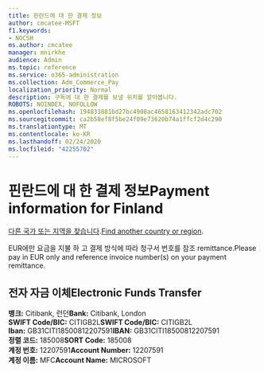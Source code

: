 ```yaml
---
title: 핀란드에 대 한 결제 정보
author: cmcatee-MSFT
f1.keywords:
- NOCSH
ms.author: cmcatee
manager: mnirkhe
audience: Admin
ms.topic: reference
ms.service: o365-administration
ms.collection: Adm_Commerce_Pay
localization_priority: Normal
description: 구독에 대 한 결제를 보낼 위치를 알아봅니다.
ROBOTS: NOINDEX, NOFOLLOW
ms.openlocfilehash: 194833881bd27bc4908ac4658163412342adc702
ms.sourcegitcommit: ca2b58ef8f5be24f09e73620b74a1ffcf2d4c290
ms.translationtype: MT
ms.contentlocale: ko-KR
ms.lasthandoff: 02/24/2020
ms.locfileid: "42255702"
---
```

# <a name="payment-information-for-finland"></a><span data-ttu-id="b3828-103">핀란드에 대 한 결제 정보</span><span class="sxs-lookup"><span data-stu-id="b3828-103">Payment information for Finland</span></span>

<span data-ttu-id="b3828-104">[다른 국가 또는 지역을 찾습니다](../billing-and-payments/pay-for-your-subscription.md).</span><span class="sxs-lookup"><span data-stu-id="b3828-104">[Find another country or region](../billing-and-payments/pay-for-your-subscription.md).</span></span>

<span data-ttu-id="b3828-105">EUR에만 요금을 지불 하 고 결제 방식에 따라 청구서 번호를 참조 remittance.</span><span class="sxs-lookup"><span data-stu-id="b3828-105">Please pay in EUR only and reference invoice number(s) on your payment remittance.</span></span>

## <a name="electronic-funds-transfer"></a><span data-ttu-id="b3828-106">전자 자금 이체</span><span class="sxs-lookup"><span data-stu-id="b3828-106">Electronic Funds Transfer</span></span>

<span data-ttu-id="b3828-107">**뱅크:** Citibank, 런던</span><span class="sxs-lookup"><span data-stu-id="b3828-107">**Bank:** Citibank, London</span></span>  
<span data-ttu-id="b3828-108">**SWIFT Code/BIC:** CITIGB2L</span><span class="sxs-lookup"><span data-stu-id="b3828-108">**SWIFT Code/BIC:** CITIGB2L</span></span>  
<span data-ttu-id="b3828-109">**Iban:** GB31CITI18500812207591</span><span class="sxs-lookup"><span data-stu-id="b3828-109">**IBAN:** GB31CITI18500812207591</span></span>  
<span data-ttu-id="b3828-110">**정렬 코드:** 185008</span><span class="sxs-lookup"><span data-stu-id="b3828-110">**SORT Code:** 185008</span></span>  
<span data-ttu-id="b3828-111">**계정 번호:** 12207591</span><span class="sxs-lookup"><span data-stu-id="b3828-111">**Account Number:** 12207591</span></span>  
<span data-ttu-id="b3828-112">**계정 이름:** MFC</span><span class="sxs-lookup"><span data-stu-id="b3828-112">**Account Name:** MICROSOFT</span></span>  